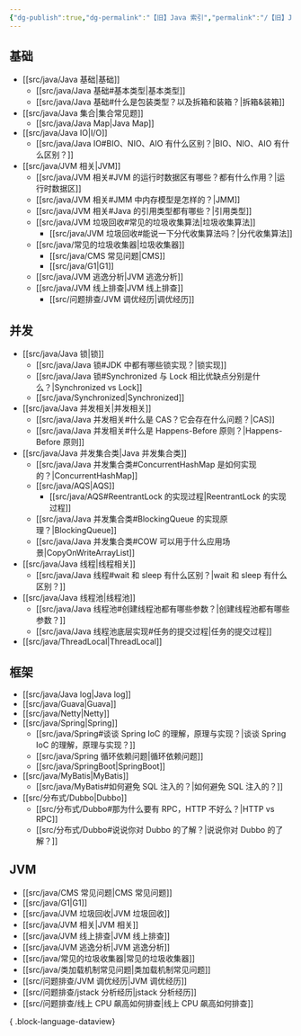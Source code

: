 ```yaml
---
{"dg-publish":true,"dg-permalink":"【旧】Java 索引","permalink":"/【旧】Java 索引/"}
---
```



## 基础

- [[src/java/Java 基础\|基础]]
	- [[src/java/Java 基础#基本类型\|基本类型]]
	- [[src/java/Java 基础#什么是包装类型？以及拆箱和装箱？\|拆箱&装箱]]
- [[src/java/Java 集合\|集合常见题]]
	- [[src/java/Java Map\|Java Map]]
- [[src/java/Java IO\|I/O]]
	- [[src/java/Java IO#BIO、NIO、AIO 有什么区别？\|BIO、NIO、AIO 有什么区别？]]
- [[src/java/JVM 相关\|JVM]]
	- [[src/java/JVM 相关#JVM 的运行时数据区有哪些？都有什么作用？\|运行时数据区]]
	- [[src/java/JVM 相关#JMM 中内存模型是怎样的？\|JMM]]
	- [[src/java/JVM 相关#Java 的引用类型都有哪些？\|引用类型]]
	- [[src/java/JVM 垃圾回收#常见的垃圾收集算法\|垃圾收集算法]]
		- [[src/java/JVM 垃圾回收#能说一下分代收集算法吗？\|分代收集算法]]
	- [[src/java/常见的垃圾收集器\|垃圾收集器]]
		- [[src/java/CMS 常见问题\|CMS]]
		- [[src/java/G1\|G1]]
	- [[src/java/JVM 逃逸分析\|JVM 逃逸分析]]
	- [[src/java/JVM 线上排查\|JVM 线上排查]]
		- [[src/问题排查/JVM 调优经历\|调优经历]]

## 并发

- [[src/java/Java 锁\|锁]]
	- [[src/java/Java 锁#JDK 中都有哪些锁实现？\|锁实现]]
	- [[src/java/Java 锁#Synchronized 与 Lock 相比优缺点分别是什么？\|Synchronized vs Lock]]
	- [[src/java/Synchronized\|Synchronized]]
- [[src/java/Java 并发相关\|并发相关]]
	- [[src/java/Java 并发相关#什么是 CAS？它会存在什么问题？\|CAS]]
	- [[src/java/Java 并发相关#什么是 Happens-Before 原则？\|Happens-Before 原则]]
- [[src/java/Java 并发集合类\|Java 并发集合类]]
	- [[src/java/Java 并发集合类#ConcurrentHashMap 是如何实现的？\|ConcurrentHashMap]]
	- [[src/java/AQS\|AQS]]
		- [[src/java/AQS#ReentrantLock 的实现过程\|ReentrantLock 的实现过程]]
	- [[src/java/Java 并发集合类#BlockingQueue 的实现原理？\|BlockingQueue]]
	- [[src/java/Java 并发集合类#COW 可以用于什么应用场景\|CopyOnWriteArrayList]]
- [[src/java/Java 线程\|线程相关]]
	- [[src/java/Java 线程#wait 和 sleep 有什么区别？\|wait 和 sleep 有什么区别？]]
- [[src/java/Java 线程池\|线程池]]
	- [[src/java/Java 线程池#创建线程池都有哪些参数？\|创建线程池都有哪些参数？]]
	- [[src/java/Java 线程池底层实现#任务的提交过程\|任务的提交过程]]
- [[src/java/ThreadLocal\|ThreadLocal]]

## 框架

- [[src/java/Java log\|Java log]]
- [[src/java/Guava\|Guava]]
- [[src/java/Netty\|Netty]]
- [[src/java/Spring\|Spring]]
	- [[src/java/Spring#谈谈 Spring IoC 的理解，原理与实现？\|谈谈 Spring IoC 的理解，原理与实现？]]
	- [[src/java/Spring 循环依赖问题\|循环依赖问题]]
	- [[src/java/SpringBoot\|SpringBoot]]
- [[src/java/MyBatis\|MyBatis]]
	- [[src/java/MyBatis#如何避免 SQL 注入的？\|如何避免 SQL 注入的？]]
- [[src/分布式/Dubbo\|Dubbo]]
	- [[src/分布式/Dubbo#那为什么要有 RPC，HTTP 不好么？\|HTTP vs RPC]]
	- [[src/分布式/Dubbo#说说你对 Dubbo 的了解？\|说说你对 Dubbo 的了解？]]

## JVM

- [[src/java/CMS 常见问题\|CMS 常见问题]]
- [[src/java/G1\|G1]]
- [[src/java/JVM 垃圾回收\|JVM 垃圾回收]]
- [[src/java/JVM 相关\|JVM 相关]]
- [[src/java/JVM 线上排查\|JVM 线上排查]]
- [[src/java/JVM 逃逸分析\|JVM 逃逸分析]]
- [[src/java/常见的垃圾收集器\|常见的垃圾收集器]]
- [[src/java/类加载机制常见问题\|类加载机制常见问题]]
- [[src/问题排查/JVM 调优经历\|JVM 调优经历]]
- [[src/问题排查/jstack 分析经历\|jstack 分析经历]]
- [[src/问题排查/线上 CPU 飙高如何排查\|线上 CPU 飙高如何排查]]

{ .block-language-dataview}